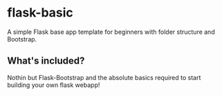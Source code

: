 # flask-basic
A simple Flask base app template for beginners with folder structure and Bootstrap.

## What's included?
Nothin but Flask-Bootstrap and the absolute basics required to start building your own flask webapp!
